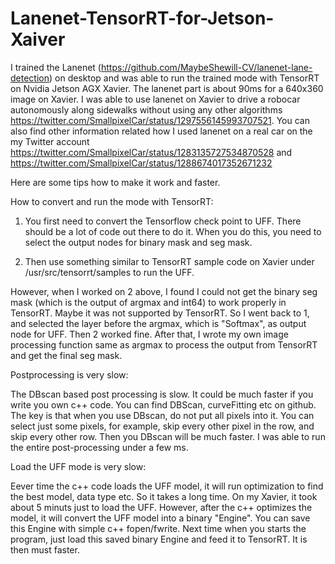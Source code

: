 # Lanenet-TensorRT-for-Jetson-Xaiver

I trained the Lanenet (https://github.com/MaybeShewill-CV/lanenet-lane-detection) on desktop and was able to run the trained mode with TensorRT on Nvidia Jetson AGX Xavier. The lanenet part is about 90ms for a 640x360 image on Xavier. I was able to use lanenet on Xavier to drive a robocar autonomously along sidewalks without using any other algorithms https://twitter.com/SmallpixelCar/status/1297556145993707521. You can also find other information related how I used lanenet on a real car on the my Twitter account https://twitter.com/SmallpixelCar/status/1283135727534870528 and https://twitter.com/SmallpixelCar/status/1288674017352671232

Here are some tips how to make it work and faster. 

How to convert and run the mode with TensorRT:

  1. You first need to convert the Tensorflow check point to UFF. There should be a lot of code out there to do it. When you do this, you need to select the output nodes for binary mask and seg mask. 
  
  2. Then use something similar to TensorRT sample code on Xavier under /usr/src/tensorrt/samples to run the UFF. 
  
However, when I worked on 2 above, I found I could not get the binary seg mask (which is the output of argmax and int64) to work properly in TensorRT. Maybe it was not supported by TensorRT. So I went back to 1, and selected the layer before the argmax, which is "Softmax", as output node for UFF. Then 2 worked fine. After that, I wrote my own image processing function same as argmax to process the output from TensorRT and get the final seg mask. 

Postprocessing is very slow: 

The DBscan based post processing is slow. It could be much faster if you write you own c++ code. You can find DBScan, curveFitting etc on github. The key is that when you use DBscan, do not put all pixels into it. You can select just some pixels, for example, skip every other pixel in the row, and skip every other row. Then you DBscan will be much faster. I was able to run the entire post-processing under a few ms. 

Load the UFF mode is very slow:

Eever time the c++ code loads the UFF model, it will run optimization to find the best model, data type etc. So it takes a long time. On my Xavier, it took about 5 minuts just to load the UFF. However, after the c++ optimizes the model, it will convert the UFF model into a binary "Engine". You can save this Engine with simple c++ fopen/fwrite. Next time when you starts the program, just load this saved binary Engine and feed it to TensorRT. It is then must faster. 









